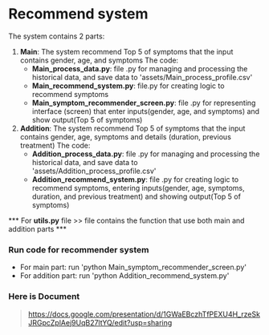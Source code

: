 # Recommend system
The system contains 2 parts:
1. **Main**: The system recommend Top 5 of symptoms that the input contains gender, age, and symptoms
   The code:
   - **Main_process_data.py**: file .py for managing and processing the historical data, and save data to 'assets/Main_process_profile.csv'
   - **Main_recommend_system.py**: file.py for creating logic to recommend symptoms
   - **Main_symptom_recommender_screen.py**: file .py for representing interface (screen) that enter inputs(gender, age, and symptoms) and show output(Top 5 of symptoms)
2. **Addition**: The system recommend Top 5 of symptoms that the input contains gender, age, symptoms and details (duration, previous treatment)
   The code:
   - **Addition_process_data.py**: file .py for managing and processing the historical data, and save data to 'assets/Addition_process_profile.csv'
   - **Addition_recommend_system.py**: file .py for creating logic to recommend symptoms, entering inputs(gender, age, symptoms, duration, and previous treatment) and showing output(Top 5 of symptoms)

*** For **utils.py** file >> file contains the function that use both main and addition parts ***

### Run code for recommender system
- For main part: run 'python Main_symptom_recommender_screen.py'
- For addition part: run 'python Addition_recommend_system.py'

### Here is Document
> https://docs.google.com/presentation/d/1GWaEBczhTfPEXU4H_rzeSkJRGpcZplAej9UqB27ltYQ/edit?usp=sharing
